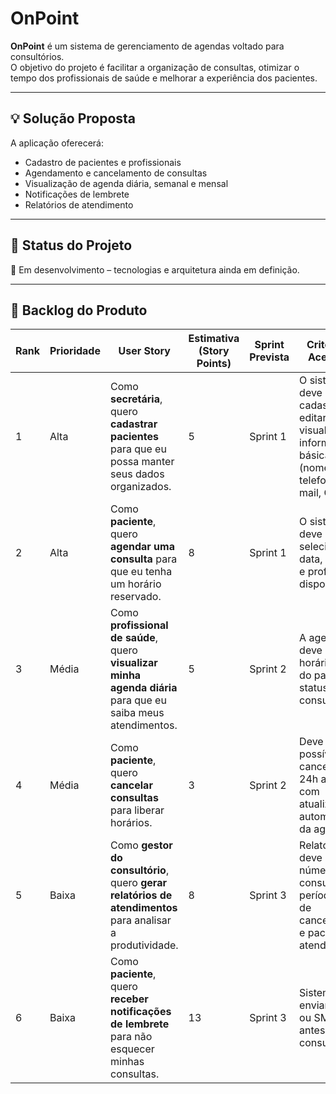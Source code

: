 # OnPoint

**OnPoint** é um sistema de gerenciamento de agendas voltado para consultórios.  
O objetivo do projeto é facilitar a organização de consultas, otimizar o tempo dos profissionais de saúde e melhorar a experiência dos pacientes.

---

## 💡 Solução Proposta
A aplicação oferecerá:

- Cadastro de pacientes e profissionais
- Agendamento e cancelamento de consultas
- Visualização de agenda diária, semanal e mensal
- Notificações de lembrete
- Relatórios de atendimento

---

## 🚀 Status do Projeto
📌 Em desenvolvimento – tecnologias e arquitetura ainda em definição.  

---

## 📌 Backlog do Produto

| Rank | Prioridade | User Story | Estimativa (Story Points) | Sprint Prevista | Critério de Aceitação | Status |
|------|------------|------------|----------------------------|-----------------|------------------------|--------|
| 1 | Alta | Como **secretária**, quero **cadastrar pacientes** para que eu possa manter seus dados organizados. | 5 | Sprint 1 | O sistema deve permitir cadastrar, editar e visualizar informações básicas (nome, telefone, e-mail, CPF). | Em progresso |
| 2 | Alta | Como **paciente**, quero **agendar uma consulta** para que eu tenha um horário reservado. | 8 | Sprint 1 | O sistema deve permitir selecionar data, horário e profissional disponível. | Em progresso |
| 3 | Média | Como **profissional de saúde**, quero **visualizar minha agenda diária** para que eu saiba meus atendimentos. | 5 | Sprint 2 | A agenda deve mostrar horário, nome do paciente e status da consulta. | Não iniciado |
| 4 | Média | Como **paciente**, quero **cancelar consultas** para liberar horários. | 3 | Sprint 2 | Deve ser possível cancelar até 24h antes, com atualização automática da agenda. | Não iniciado |
| 5 | Baixa | Como **gestor do consultório**, quero **gerar relatórios de atendimentos** para analisar a produtividade. | 8 | Sprint 3 | Relatório deve incluir número de consultas por período, taxa de cancelamento e pacientes atendidos. | Não iniciado |
| 6 | Baixa | Como **paciente**, quero **receber notificações de lembrete** para não esquecer minhas consultas. | 13 | Sprint 3 | Sistema deve enviar e-mail ou SMS 24h antes da consulta. | Não iniciado |
